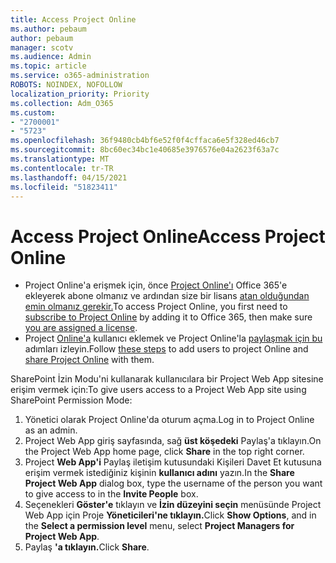 ```yaml
---
title: Access Project Online
ms.author: pebaum
author: pebaum
manager: scotv
ms.audience: Admin
ms.topic: article
ms.service: o365-administration
ROBOTS: NOINDEX, NOFOLLOW
localization_priority: Priority
ms.collection: Adm_O365
ms.custom:
- "2700001"
- "5723"
ms.openlocfilehash: 36f9480cb4bf6e52f0f4cffaca6e5f328ed46cb7
ms.sourcegitcommit: 8bc60ec34bc1e40685e3976576e04a2623f63a7c
ms.translationtype: MT
ms.contentlocale: tr-TR
ms.lasthandoff: 04/15/2021
ms.locfileid: "51823411"
---
```

# <a name="access-project-online"></a><span data-ttu-id="a33d2-102">Access Project Online</span><span class="sxs-lookup"><span data-stu-id="a33d2-102">Access Project Online</span></span>

- <span data-ttu-id="a33d2-103">Project Online'a erişmek için, önce [Project Online'ı](https://docs.microsoft.com/ProjectOnline/get-started-with-project-online) Office 365'e ekleyerek abone olmanız ve ardından size bir lisans [atan olduğundan emin olmanız gerekir.](https://docs.microsoft.com/ProjectOnline/step-1-sign-up-for-project-online#next-make-sure-you-can-get-in)</span><span class="sxs-lookup"><span data-stu-id="a33d2-103">To access Project Online, you first need to [subscribe to Project Online](https://docs.microsoft.com/ProjectOnline/get-started-with-project-online) by adding it to Office 365, then make sure [you are assigned a license](https://docs.microsoft.com/ProjectOnline/step-1-sign-up-for-project-online#next-make-sure-you-can-get-in).</span></span>
- <span data-ttu-id="a33d2-104">Project [Online'a](https://docs.microsoft.com/ProjectOnline/step-2-add-people-to-project-online) kullanıcı eklemek ve Project Online'la [paylaşmak için bu](https://docs.microsoft.com/ProjectOnline/step-2-add-people-to-project-online#4-finally-share-project-online-with-the-people-you-added) adımları izleyin.</span><span class="sxs-lookup"><span data-stu-id="a33d2-104">Follow [these steps](https://docs.microsoft.com/ProjectOnline/step-2-add-people-to-project-online) to add users to project Online and [share Project Online](https://docs.microsoft.com/ProjectOnline/step-2-add-people-to-project-online#4-finally-share-project-online-with-the-people-you-added) with them.</span></span>

<span data-ttu-id="a33d2-105">SharePoint İzin Modu'ni kullanarak kullanıcılara bir Project Web App sitesine erişim vermek için:</span><span class="sxs-lookup"><span data-stu-id="a33d2-105">To give users access to a Project Web App site using SharePoint Permission Mode:</span></span>

1. <span data-ttu-id="a33d2-106">Yönetici olarak Project Online'da oturum açma.</span><span class="sxs-lookup"><span data-stu-id="a33d2-106">Log in to Project Online as an admin.</span></span>
2. <span data-ttu-id="a33d2-107">Project Web App giriş sayfasında, sağ **üst köşedeki** Paylaş'a tıklayın.</span><span class="sxs-lookup"><span data-stu-id="a33d2-107">On the Project Web App home page, click **Share** in the top right corner.</span></span>
3. <span data-ttu-id="a33d2-108">Project **Web App'i** Paylaş iletişim kutusundaki Kişileri Davet Et kutusuna erişim vermek istediğiniz kişinin **kullanıcı adını** yazın.</span><span class="sxs-lookup"><span data-stu-id="a33d2-108">In the **Share Project Web App** dialog box, type the username of the person you want to give access to in the **Invite People** box.</span></span>
4. <span data-ttu-id="a33d2-109">Seçenekleri **Göster'e** tıklayın ve **İzin düzeyini seçin** menüsünde Project Web App için Proje **Yöneticileri'ne tıklayın.**</span><span class="sxs-lookup"><span data-stu-id="a33d2-109">Click **Show Options**, and in the **Select a permission level** menu, select **Project Managers for Project Web App**.</span></span>
5. <span data-ttu-id="a33d2-110">Paylaş **'a tıklayın.**</span><span class="sxs-lookup"><span data-stu-id="a33d2-110">Click **Share**.</span></span>
